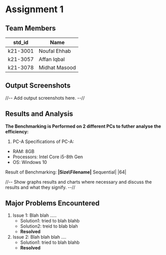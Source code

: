 # Assignment 1
## Team Members
|std_id|Name|
|--------|-|
|k21-3001|Noufal Ehhab|
|k21-3057|Affan Iqbal|
|k21-3078|Midhat Masood|
## Output Screenshots
//-- Add output screenshots here. --//
## Results and Analysis
**The Benchmarking is Performed on 2 different PCs to futher analyse the efficiency:**
1. PC-A
  Specifications of PC-A: 
  - RAM: 8GB
  - Processors: Intel Core i5-8th Gen
  - OS: Windows 10

  Result of Benchmarking:
  **|Size\Filename|** Sequential|
  |64|

  
//-- Show graphs results and charts where necessary and discuss the results and what they signify. --// 
## Major Problems Encountered
1. Issue 1: Blah blah .....
    - Solution1: tried to blah blahb
    - Solution2: treid to blab blah
    - **Resolved**
3. Issue 2: Blah blah blah ....
    - Solution1: tried to blah blahb
    - **Resolved**
